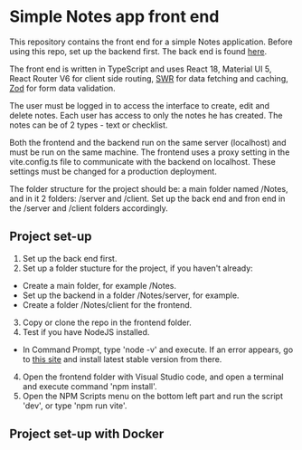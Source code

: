 # Simple Notes app front end

This repository contains the front end for a simple Notes application.
Before using this repo, set up the backend first. The back end is found [here](https://github.com/NikolayKolov/devteams-notes-server).

The front end is written in TypeScript and uses React 18, Material UI 5, React Router V6 for client side routing, [SWR](https://swr.vercel.app/) for data fetching and caching, [Zod](https://zod.dev/) for form data validation.

The user must be logged in to access the interface to create, edit and delete notes. Each user has access to only the notes he has created.
The notes can be of 2 types - text or checklist.

Both the frontend and the backend run on the same server (localhost) and must be run on the same machine.
The frontend uses a proxy setting in the vite.config.ts file to communicate with the backend on localhost.
These settings must be changed for a production deployment.

The folder structure for the project should be: a main folder named /Notes, and in it 2 folders: /server and /client.
Set up the back end and fron end in the /server and /client folders accordingly.

## Project set-up

1. Set up the back end first.
2. Set up a folder stucture for the project, if you haven't already:
  - Create a main folder, for example /Notes.
  - Set up the backend in a folder /Notes/server, for example.
  - Create a folder /Notes/client for the frontend.
3. Copy or clone the repo in the frontend folder.
3. Test if you have NodeJS installed.
  - In Command Prompt, type 'node -v' and execute. If an error appears, go to [this site](https://nodejs.org/) and install latest stable version from there.
4. Open the frontend folder with Visual Studio code, and open a terminal and execute command 'npm install'.
5. Open the NPM Scripts menu on the bottom left part and run the script 'dev', or type 'npm run vite'.


## Project set-up with Docker